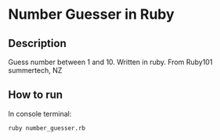 # Number Guesser in Ruby

## Description
Guess number between 1 and 10. Written in ruby. From Ruby101 summertech, NZ

## How to run
In console terminal:
```
ruby number_guesser.rb
```
